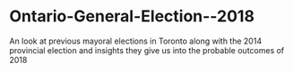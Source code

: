 # Ontario-General-Election--2018
An look at previous mayoral elections in Toronto along with the 2014 provincial election and insights they give us into the probable outcomes of 2018
